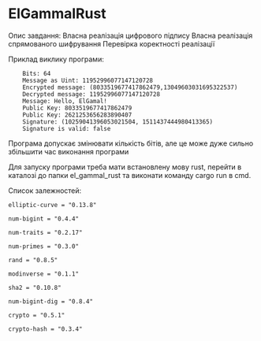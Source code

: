 # ElGammalRust
Опис завдання: 
Власна реалізація цифрового підпису
Власна реалізація спрямованого шифрування
Перевірка коректності реалізації

Приклад виклику програми:

        Bits: 64
        Message as Uint: 11952996077147120728
        Encrypted message: (8033519677417862479,13049603031695322537)
        Decrypted message: 11952996077147120728
        Message: Hello, ElGamal!
        Public Key: 8033519677417862479
        Public Key: 2621253656283890407
        Signature: (10259041396053021504, 1511437444980413365)       
        Signature is valid: false

Програма допускає змінювати кількість бітів, але це може дуже сильно збільшити час виконання програми

Для запуску програми треба мати встановлену мову rust, перейти в каталозі до папки el_gammal_rust та виконати команду cargo run в cmd.


Список залежностей: 

    elliptic-curve = "0.13.8"

    num-bigint = "0.4.4"
    
    num-traits = "0.2.17"   
    
    num-primes = "0.3.0"
    
    rand = "0.8.5"
    
    modinverse = "0.1.1"
    
    sha2 = "0.10.8"
    
    num-bigint-dig = "0.8.4"
    
    crypto = "0.5.1"
    
    crypto-hash = "0.3.4"
